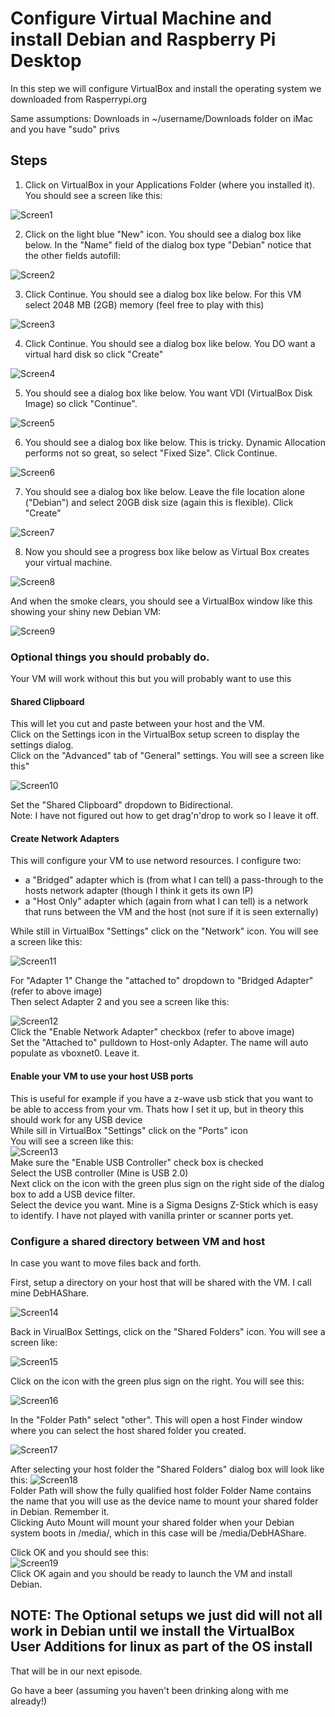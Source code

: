 # Configure Virtual Machine and install Debian and Raspberry Pi Desktop

In this step we will configure VirtualBox and install the operating system we downloaded from Rasperrypi.org

Same assumptions:  Downloads in ~/username/Downloads folder on iMac and you have "sudo" privs
## Steps

1.  Click on VirtualBox in your Applications Folder (where you installed it).  You should see a screen like this:

![Screen1](https://user-images.githubusercontent.com/26580126/33408691-d8fb3ee8-d545-11e7-8652-a250ed17de8e.png)

2.  Click on the light blue "New" icon. You should see a dialog box like below.  In the "Name" field of the dialog box type "Debian" notice that the other fields autofill:

![Screen2](https://user-images.githubusercontent.com/26580126/33408794-45e7cb52-d546-11e7-844e-4324459d5e4f.png)

3. Click Continue.  You should see a dialog box like below.  For this VM select 2048 MB (2GB) memory (feel free to play with this)

![Screen3](https://user-images.githubusercontent.com/26580126/33408842-8d4669b8-d546-11e7-9096-976a9bb4524b.png)

4. Click Continue.  You should see a dialog box like below.  You DO want a virtual hard disk so click "Create"

![Screen4](https://user-images.githubusercontent.com/26580126/33408888-c7e8d1be-d546-11e7-9dc6-063301e277e8.png)

5. You should see a dialog box like below.  You want VDI (VirtualBox Disk Image) so click "Continue".

![Screen5](https://user-images.githubusercontent.com/26580126/33408923-f28eccf2-d546-11e7-99bc-0710ef7d1891.png)

6. You should see a dialog box like below.  This is tricky.  Dynamic Allocation performs not so great, so select "Fixed Size".  Click 
Continue.

![Screen6](https://user-images.githubusercontent.com/26580126/33408970-18bdabdc-d547-11e7-9238-daff6fabbe24.png)

7. You should see a dialog box like below.  Leave the file location alone ("Debian") and select 20GB disk size (again this is flexible).  Click "Create"

![Screen7](https://user-images.githubusercontent.com/26580126/33409018-51d6b378-d547-11e7-8205-3124820a304f.png)

8. Now you should see a progress box like below as Virtual Box creates your virtual machine.

![Screen8](https://user-images.githubusercontent.com/26580126/33409062-77528460-d547-11e7-88ed-ecfe5a54a94a.png)

And when the smoke clears, you should see a VirtualBox window like this showing your shiny new Debian VM:

![Screen9](https://user-images.githubusercontent.com/26580126/33409179-00bd6cce-d548-11e7-8f31-8fa99f4ef14a.png)

### Optional things you should probably do.  
Your VM will work without this but you will probably want to use this

#### Shared Clipboard
This will let you cut and paste between your host and the VM.  
Click on the Settings icon in the VirtualBox setup screen to display the settings dialog.  
Click on the "Advanced" tab of "General" settings.  You will see a screen like this"

![Screen10](https://user-images.githubusercontent.com/26580126/34023026-b5f14f9c-e110-11e7-9fd4-6c5252b0354b.png)

Set the "Shared Clipboard" dropdown to Bidirectional.  
Note:  I have not figured out how to get drag'n'drop to work so I leave it off.

#### Create Network Adapters  
This will configure your VM to use netword resources.  I configure two:  
* a "Bridged" adapter which is (from what I can tell) a pass-through to the hosts network adapter (though I think it gets its own IP)  
* a "Host Only" adapter which (again from what I can tell) is a network that runs between the VM and the host (not sure if it is seen externally)  

While still in VirtualBox "Settings"  click on the "Network" icon.  You will see a screen like this:

![Screen11](https://user-images.githubusercontent.com/26580126/34023046-c7f9ea6e-e110-11e7-9201-8ad2645511de.png)

For "Adapter 1" Change the "attached to" dropdown to "Bridged Adapter"  (refer to above image)  
Then select Adapter 2 and you see a screen like this:

![Screen12](https://user-images.githubusercontent.com/26580126/34023056-d57f1754-e110-11e7-903e-cd0c83342f20.png)  
Click the "Enable Network Adapter" checkbox  (refer to above image)  
Set the "Attached to" pulldown to Host-only Adapter.  The name will auto populate as vboxnet0.  Leave it.

#### Enable your VM to use your host USB ports  
This is useful for example if you have a z-wave usb stick that you want to be able to access from your vm.  Thats how I set it up, but in theory this should work for any USB device  
While sill in VirtualBox "Settings" click on the "Ports" icon  
You will see a screen like this:  
![Screen13](https://user-images.githubusercontent.com/26580126/34023081-edfb4fdc-e110-11e7-9147-edfef4800e16.png)  
Make sure the "Enable USB Controller" check box is checked  
Select the USB controller (Mine is USB 2.0)  
Next click on the icon with the green plus sign on the right side of the dialog box to add a USB device filter.  
Select the device you want.  Mine is a Sigma Designs Z-Stick which is easy to identify.  I have not played with vanilla printer or scanner ports yet.

### Configure a shared directory between VM and host  
In case you want to move files back and forth.

First, setup a directory on your host that will be shared with the VM.  I call mine DebHAShare.

![Screen14](https://user-images.githubusercontent.com/26580126/34024302-5704f09a-e117-11e7-8000-7edad4b4245b.png)

Back in VirualBox Settings, click on the "Shared Folders" icon.  You will see a screen like:

![Screen15](https://user-images.githubusercontent.com/26580126/34024560-d3c94a1c-e118-11e7-96a1-f749d29fd0fa.png)  

Click on the icon with the green plus sign on the right.  You will see this:

![Screen16](https://user-images.githubusercontent.com/26580126/34024572-f0e32f6e-e118-11e7-9964-67d417768f48.png)  

In the "Folder Path" select "other".  This will open a host Finder window where you can select the host shared folder you created.

![Screen17](https://user-images.githubusercontent.com/26580126/34024716-b3dd7006-e119-11e7-9271-2325baf6c86d.png)  

After selecting your host folder the "Shared Folders" dialog box will look like this:
![Screen18](https://user-images.githubusercontent.com/26580126/34024640-4e2b1416-e119-11e7-9e61-321eca4c429a.png)  
Folder Path will show the fully qualified host folder
Folder Name contains the name that you will use as the device name to mount your shared folder in Debian.  Remember it.  
Clicking Auto Mount will mount your shared folder when your Debian system boots in /media/<FolderName>, which in this case will be /media/DebHAShare.  

Click OK and you should see this:  
![Screen19](https://user-images.githubusercontent.com/26580126/34024659-6b28c6d0-e119-11e7-82e5-f192a79858b0.png)  
Click OK again and you should be ready to launch the VM and install Debian.  

## NOTE:  The Optional setups we just did will not all work in Debian until we install the VirtualBox User Additions for linux as part of the OS install

That will be in our next episode.

Go have a beer (assuming you haven't been drinking along with me already!)

